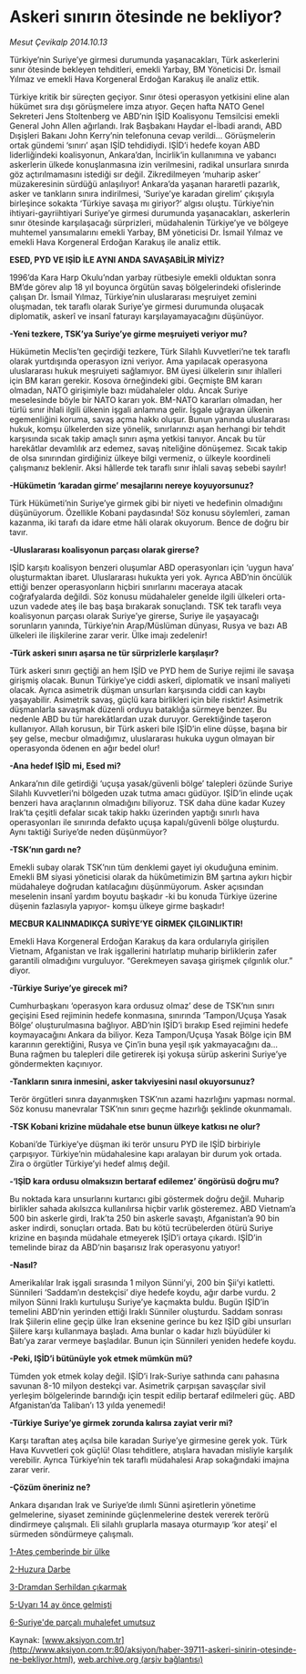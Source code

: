 # Askeri sınırın ötesinde ne bekliyor?

*Mesut Çevikalp 2014.10.13*

<div class="pNewsDetailMainContent" itemprop="articleBody">
 <p>
  Türkiye’nin Suriye’ye girmesi durumunda yaşanacakları, Türk askerlerini sınır ötesinde bekleyen tehditleri, emekli Yarbay, BM Yöneticisi Dr. İsmail Yılmaz ve emekli Hava Korgeneral Erdoğan Karakuş ile analiz ettik.
 </p>
 <p>
  Türkiye kritik bir süreçten geçiyor. Sınır ötesi operasyon yetkisini eline alan hükümet sıra dışı görüşmelere imza atıyor. Geçen hafta NATO Genel Sekreteri Jens Stoltenberg ve ABD’nin IŞİD Koalisyonu Temsilcisi emekli General John Allen ağırlandı. Irak Başbakanı Haydar el-İbadi arandı, ABD Dışişleri Bakanı John Kerry’nin telefonuna cevap verildi… Görüşmelerin ortak gündemi ‘sınırı’ aşan IŞİD tehdidiydi. IŞİD’i hedefe koyan ABD liderliğindeki koalisyonun, Ankara’dan, İncirlik’in kullanımına ve yabancı askerlerin ülkede konuşlanmasına izin verilmesini, radikal unsurlara sınırda göz açtırılmamasını istediği sır değil. Zikredilmeyen ‘muharip asker’ müzakeresinin sürdüğü anlaşılıyor! Ankara’da yaşanan hararetli pazarlık, asker ve tankların sınıra indirilmesi, ‘Suriye’ye karadan girelim’ çıkışıyla birleşince sokakta ‘Türkiye savaşa mı giriyor?’ algısı oluştu. Türkiye’nin ihtiyari-gayriihtiyari Suriye’ye girmesi durumunda yaşanacakları, askerlerin sınır ötesinde karşılaşacağı sürprizleri, müdahalenin Türkiye’ye ve bölgeye muhtemel yansımalarını emekli Yarbay, BM yöneticisi Dr. İsmail Yılmaz ve emekli Hava Korgeneral Erdoğan Karakuş ile analiz ettik.
 </p>
 <p>
  <strong>
   ESED, PYD VE IŞİD İLE AYNI ANDA SAVAŞABİLİR MİYİZ?
  </strong>
 </p>
 <p>
  1996’da Kara Harp Okulu’ndan yarbay rütbesiyle emekli olduktan sonra BM’de görev alıp 18 yıl boyunca örgütün savaş bölgelerindeki ofislerinde çalışan Dr. İsmail Yılmaz, Türkiye’nin uluslararası meşruiyet zemini oluşmadan, tek taraflı olarak Suriye’ye girmesi durumunda oluşacak diplomatik, askerî ve insanî faturayı karşılayamayacağını düşünüyor.
 </p>
 <p>
  <strong>
   -Yeni tezkere, TSK’ya Suriye’ye girme meşruiyeti veriyor mu?
  </strong>
 </p>
 <p>
  Hükümetin Meclis’ten geçirdiği tezkere, Türk Silahlı Kuvvetleri’ne tek taraflı olarak yurtdışında operasyon izni veriyor. Ama yapılacak operasyona uluslararası hukuk meşruiyeti sağlamıyor. BM üyesi ülkelerin sınır ihlalleri için BM kararı gerekir. Kosova örneğindeki gibi. Geçmişte BM kararı olmadan, NATO girişimiyle bazı müdahaleler oldu. Ancak Suriye meselesinde böyle bir NATO kararı yok. BM-NATO kararları olmadan, her türlü sınır ihlali ilgili ülkenin işgali anlamına gelir. İşgale uğrayan ülkenin egemenliğini koruma, savaş açma hakkı oluşur. Bunun yanında uluslararası hukuk, komşu ülkelerden size yönelik, sınırlarınızı aşan herhangi bir tehdit karşısında sıcak takip amaçlı sınırı aşma yetkisi tanıyor. Ancak bu tür harekâtlar devamlılık arz edemez, savaş niteliğine dönüşemez. Sıcak takip de olsa sınırından girdiğiniz ülkeye bilgi vermeniz, o ülkeyle koordineli çalışmanız beklenir. Aksi hâllerde tek taraflı sınır ihlali savaş sebebi sayılır!
 </p>
 <p>
  <strong>
   -Hükümetin ‘karadan girme’ mesajlarını nereye koyuyorsunuz?
  </strong>
 </p>
 <p>
  Türk Hükümeti’nin Suriye’ye girmek gibi bir niyeti ve hedefinin olmadığını düşünüyorum. Özellikle Kobani paydasında! Söz konusu söylemleri, zaman kazanma, iki tarafı da idare etme hâli olarak okuyorum. Bence de doğru bir tavır.
 </p>
 <p>
  <strong>
   -Uluslararası koalisyonun parçası olarak girerse?
  </strong>
 </p>
 <p>
  IŞİD karşıtı koalisyon benzeri oluşumlar ABD operasyonları için ‘uygun hava’ oluşturmaktan ibaret. Uluslararası hukukta yeri yok. Ayrıca ABD’nin öncülük ettiği benzer operasyonların hiçbiri sınırlarını maceraya atacak coğrafyalarda değildi. Söz konusu müdahaleler genelde ilgili ülkeleri orta-uzun vadede ateş ile baş başa bırakarak sonuçlandı. TSK tek taraflı veya koalisyonun parçası olarak Suriye’ye girerse, Suriye ile yaşayacağı sorunların yanında, Türkiye’nin Arap/Müslüman dünyası, Rusya ve bazı AB ülkeleri ile ilişkilerine zarar verir. Ülke imajı zedelenir!
 </p>
 <p>
  <strong>
   -Türk askeri sınırı aşarsa ne tür sürprizlerle karşılaşır?
  </strong>
 </p>
 <p>
  Türk askeri sınırı geçtiği an hem IŞİD ve PYD hem de Suriye rejimi ile savaşa girişmiş olacak. Bunun Türkiye’ye ciddi askerî, diplomatik ve insanî maliyeti olacak. Ayrıca asimetrik düşman unsurları karşısında ciddi can kaybı yaşayabilir. Asimetrik savaş, güçlü kara birlikleri için bile risktir! Asimetrik düşmanlarla savaşmak düzenli orduyu bataklığa sürmeye benzer. Bu nedenle ABD bu tür harekâtlardan uzak duruyor. Gerektiğinde taşeron kullanıyor. Allah korusun, bir Türk askeri bile IŞİD’in eline düşse, başına bir şey gelse, mecbur olmadığımız, uluslararası hukuka uygun olmayan bir operasyonda ödenen en ağır bedel olur!
 </p>
 <p>
  <strong>
   -Ana hedef IŞİD mi, Esed mi?
  </strong>
 </p>
 <p>
  Ankara’nın dile getirdiği ‘uçuşa yasak/güvenli bölge’ talepleri özünde Suriye Silahlı Kuvvetleri’ni bölgeden uzak tutma amacı güdüyor. IŞİD’in elinde uçak benzeri hava araçlarının olmadığını biliyoruz. TSK daha düne kadar Kuzey Irak’ta çeşitli defalar sıcak takip hakkı üzerinden yaptığı sınırlı hava operasyonları ile sınırında defakto uçuşa kapalı/güvenli bölge oluşturdu. Aynı taktiği Suriye’de neden düşünmüyor?
 </p>
 <p>
  <strong>
   -TSK’nın gardı ne?
  </strong>
 </p>
 <p>
  Emekli subay olarak TSK’nın tüm denklemi gayet iyi okuduğuna eminim. Emekli BM siyasi yöneticisi olarak da hükûmetimizin BM şartına aykırı hiçbir müdahaleye doğrudan katılacağını düşünmüyorum. Asker açısından meselenin insanî yardım boyutu başkadır -ki bu konuda Türkiye üzerine düşenin fazlasıyla yapıyor- komşu ülkeye girme başkadır!
 </p>
 <p>
  <strong>
   MECBUR KALINMADIKÇA SURİYE’YE GİRMEK ÇILGINLIKTIR!
  </strong>
 </p>
 <p>
  Emekli Hava Korgeneral Erdoğan Karakuş da kara ordularıyla girişilen Vietnam, Afganistan ve Irak işgallerini hatırlatıp muharip birliklerin zafer garantili olmadığını vurguluyor. “Gerekmeyen savaşa girişmek çılgınlık olur.” diyor.
 </p>
 <p>
  <strong>
   -Türkiye Suriye’ye girecek mi?
  </strong>
 </p>
 <p>
  Cumhurbaşkanı ‘operasyon kara ordusuz olmaz’ dese de TSK’nın sınırı geçişini Esed rejiminin hedefe konmasına, sınırında ‘Tampon/Uçuşa Yasak Bölge’ oluşturulmasına bağlıyor. ABD’nin IŞİD’i bırakıp Esed rejimini hedefe koymayacağını Ankara da biliyor. Keza Tampon/Uçuşa Yasak Bölge için BM kararının gerektiğini, Rusya ve Çin’in buna yeşil ışık yakmayacağını da... Buna rağmen bu talepleri dile getirerek işi yokuşa sürüp askerini Suriye’ye göndermekten kaçınıyor.
 </p>
 <p>
  <strong>
   -Tankların sınıra inmesini, asker takviyesini nasıl okuyorsunuz?
  </strong>
 </p>
 <p>
  Terör örgütleri sınıra dayanmışken TSK’nın azami hazırlığını yapması normal. Söz konusu manevralar TSK’nın sınırı geçme hazırlığı şeklinde okunmamalı.
 </p>
 <p>
  <strong>
   -TSK Kobani krizine müdahale etse bunun ülkeye katkısı ne olur?
  </strong>
 </p>
 <p>
  Kobani’de Türkiye’ye düşman iki terör unsuru PYD ile IŞİD birbiriyle çarpışıyor. Türkiye’nin müdahalesine kapı aralayan bir durum yok ortada. Zira o örgütler Türkiye’yi hedef almış değil.
 </p>
 <p>
  <strong>
   -‘IŞİD kara ordusu olmaksızın bertaraf edilemez’ öngörüsü doğru mu?
  </strong>
 </p>
 <p>
  Bu noktada kara unsurlarını kurtarıcı gibi göstermek doğru değil. Muharip birlikler sahada akılsızca kullanılırsa hiçbir varlık gösteremez. ABD Vietnam’a 500 bin askerle girdi, Irak’ta 250 bin askerle savaştı, Afganistan’a 90 bin asker indirdi, sonuçları ortada. Batı bu kötü tecrübelerden ötürü Suriye krizine en başında müdahale etmeyerek IŞİD’i ortaya çıkardı. IŞİD’in temelinde biraz da ABD’nin başarısız Irak operasyonu yatıyor!
 </p>
 <p>
  <strong>
   -Nasıl?
  </strong>
 </p>
 <p>
  Amerikalılar Irak işgali sırasında 1 milyon Sünni’yi, 200 bin Şii’yi katletti. Sünnileri ‘Saddam’ın destekçisi’ diye hedefe koydu, ağır darbe vurdu. 2 milyon Sünni Iraklı kurtuluşu Suriye’ye kaçmakta buldu. Bugün IŞİD’in temelini ABD’nin yerinden ettiği Iraklı Sünniler oluşturdu. Saddam sonrası Irak Şiilerin eline geçip ülke İran eksenine gerince bu kez IŞİD gibi unsurları Şiilere karşı kullanmaya başladı. Ama bunlar o kadar hızlı büyüdüler ki Batı’ya zarar vermeye başladılar. Bunun için Sünnileri yeniden hedefe koydu.
 </p>
 <p>
  <strong>
   -Peki, IŞİD’i bütünüyle yok etmek mümkün mü?
  </strong>
 </p>
 <p>
  Tümden yok etmek kolay değil. IŞİD’i Irak-Suriye sathında canı pahasına savunan 8-10 milyon destekçi var. Asimetrik çarpışan savaşçılar sivil yerleşim bölgelerinde barındığı için tespit edilip bertaraf edilmeleri güç. ABD Afganistan’da Taliban’ı 13 yılda yenemedi!
 </p>
 <p>
  <strong>
   -Türkiye Suriye’ye girmek zorunda kalırsa zayiat verir mi?
  </strong>
 </p>
 <p>
  Karşı taraftan ateş açılsa bile karadan Suriye’ye girmesine gerek yok. Türk Hava Kuvvetleri çok güçlü! Olası tehditlere, atışlara havadan misliyle karşılık verebilir. Ayrıca Türkiye’nin tek taraflı müdahalesi Arap sokağındaki imajına zarar verir.
 </p>
 <p>
  <strong>
   -Çözüm öneriniz ne?
  </strong>
 </p>
 <p>
  Ankara dışarıdan Irak ve Suriye’de ılımlı Sünni aşiretlerin yönetime gelmelerine, siyaset zemininde güçlenmelerine destek vererek terörü dindirmeye çalışmalı. Eli silahlı gruplarla masaya oturmayıp ‘kor ateşi’ el sürmeden söndürmeye çalışmalı.
 </p>
 <p>
  <a href="http://web.archive.org/web/20150305060047/http://aksiyon.com.tr/aksiyon/haber-39705-ates-cemberinde-bir-ulke.html" target="_self">
   1-Ateş çemberinde bir ülke
  </a>
 </p>
 <p>
  <a href="http://web.archive.org/web/20150305060047/http://aksiyon.com.tr/aksiyon/haber-39707-huzura-darbe.html" target="_self">
   2-Huzura Darbe
  </a>
 </p>
 <p>
  <a href="http://web.archive.org/web/20150305060047/http://aksiyon.com.tr/aksiyon/haber-39708-dramdan-serhildan-cikarmak.html" target="_self">
   3-Dramdan Serhildan çıkarmak
  </a>
 </p>
 <p>
  <a href="http://web.archive.org/web/20150305060047/http://aksiyon.com.tr/aksiyon/haber-39710-uyari-14-ay-once-gelmisti.html" target="_self">
   5-Uyarı 14 ay önce gelmişti
  </a>
 </p>
 <p>
  <a href="http://web.archive.org/web/20150305060047/http://aksiyon.com.tr/aksiyon/haber-39709-suriyede-parcali-muhalefet-umutsuz.html" target="_self">
   6-Suriye'de parçalı muhalefet umutsuz
  </a>
 </p>
</div>


Kaynak: [www.aksiyon.com.tr](http://www.aksiyon.com.tr:80/aksiyon/haber-39711-askeri-sinirin-otesinde-ne-bekliyor.html), [web.archive.org (arşiv bağlantısı)](http://web.archive.org/web/20150305060047/http://www.aksiyon.com.tr:80/aksiyon/haber-39711-askeri-sinirin-otesinde-ne-bekliyor.html)
